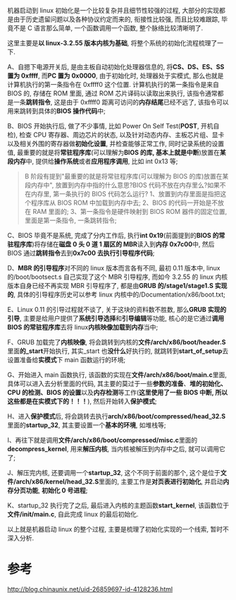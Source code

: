 机器启动到 linux 初始化是一个比较复杂并且细节性较强的过程, 大部分的实现都是由于历史遗留问题以及各种协议约定而来的, 衔接性比较强, 而且比较难跟踪, 毕竟不是 C 语言那么简单, 一个函数调用一个函数, 整个脉络比较清晰明了.

这里主要是**以 linux-3.2.55 版本内核为基础**, 将整个系统的初始化流程梳理了一下.

A、自摁下电源开关后, 是由主板自动初始化处理器信息的, 将**CS、DS、ES、SS 置为 0xffff**, 而**PC 置为 0x0000**, 由于初始化时, 处理器处于实模式, 那么也就是计算机执行的第一条指令在 0xffff0 这个位置. 计算机执行的第一条指令是来自 BIOS 的, 存储在 ROM 里面, 通过 ROM 芯片译码以读取出来执行, 该指令通常都是一条**跳转指令**, 这是由于 0xffff0 距离可访问的**内存结尾**已经不远了, 该指令可以用来跳转到具体的**BIOS 操作代码**中;

B、BIOS 开始执行后, 做了不少事情, 比如 Power On Self Test(**POST**, 开机自检), 检查 CPU 寄存器、周边芯片的状态, 以及针对动态内存、主板芯片组、显卡以及相关外围的寄存器做**初始化设置**, 并检查能够正常工作, 同时记录系统的设置值, 最重要的就是将**常驻程序库**(可以理解为**BIOS 的库, 基本上就是中断**)放置在**某段内存**中, 提供给**操作系统**或者**应用程序调用**, 比如 int 0x13 等;

> B 阶段有提到"最重要的就是将常驻程序库(可以理解为 BIOS 的库)放置在某段内存中", 放置到内存中指的什么意思?BIOS 代码不放在内存里么?如果不在内存里, 第一条执行的 BIOS 代码怎么运行?
> 1、放置到内存里面是指把这个程序库从 BIOS ROM 中加载到内存中去;
> 2、BIOS 的代码一开始是不放在 RAM 里面的;
> 3、第一条指令是硬件映射到 BIOS ROM 器件的固定位置, 里面是第一条指令, 一条跳转指令;

C、BIOS 毕竟不是系统, 完成了分内工作后, 执行**int 0x19**(前面提到的**BIOS 的常驻程序库**)将存储在**磁盘 0 头 0 道 1 扇区的 MBR**读入到**内存 0x7c00**中, 然后 BIOS 通过**跳转指令**去到**0x7c00 去执行引导程序代码**;

D、**MBR 的引导程序**对不同的 linux 版本而言各有不同, 最初 0.11 版本中, linux 的/boot/bootsect.s 自己实现了这个 MBR 引导程序, 而如今 3.2.55 的 linux 内核版本自身已经不再实现 MBR 引导程序了, 都是由**GRUB 的/stage1/stage1.S 实现的**, 具体的引导程序历史可以参考 linux 内核中的/Documentation/x86/boot.txt;

E、Linux 0.11 的引导过程就不谈了, 关于这块的资料数不胜数, 那么**GRUB 实现的引导**, 主要是给用户提供了**系统引导选择**和**引导编辑**等功能, 核心的是它通过**调用 BIOS 的常驻程序库**去将 linux**内核映像加载到内存**当中;

F、GRUB 加载完了**内核映像**, 将会跳转到内核的**文件/arch/x86/boot/header.S**里面**的\_start**开始执行, 其实\_start 也**没什么**好执行的, 就跳转到**start\_of\_setup**去设置准备给**实模式**下 main 函数运行的环境;

G、开始进入 main 函数执行, 该函数的实现在**文件/arch/x86/boot/main.c**里面, 具体可以进入去分析里面的代码, 其主要的莫过于一些**参数的准备**、**堆的初始化、CPU 的检测、BIOS 的设置**以及**内存检测**等工作(**这里使用了一些 BIOS 中断, 所以这些都是在实模式下的！！！**), 然后开始转入**保护模式**;

H、进入**保护模式**后, 将会跳转去执行**arch/x86/boot/compressed/head\_32.S**里面的**startup\_32**, 其主要设置一个**基本的环境**, 如堆栈等;

I、再往下就是调用**文件/arch/x86/boot/compressed/misc.c**里面的**decompress\_kernel**, 用来**解压内核**, 当内核被解压到内存中之后, 就可以调用它了;

J、解压完内核, 还要调用一个**startup\_32**, 这个不同于前面的那个, 这个是位于**文件/arch/x86/kernel/head\_32.S**里面的, 主要工作是**对页表进行初始化**, 并启动**内存分页功能**, **初始化 0 号进程**;

K、startup\_32 执行完了之后, 最后进入内核的主题函数**start\_kernel**, 该函数位于**文件/init/main.c**, 自此完成 linux 的最后初始化.

以上就是机器启动 linux 的整个过程, 主要是梳理了初始化实现的一个线索, 暂时不深入分析.

# 参考

http://blog.chinaunix.net/uid-26859697-id-4128236.html
